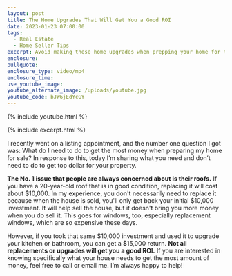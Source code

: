 ```yaml
---
layout: post
title: The Home Upgrades That Will Get You a Good ROI
date: 2023-01-23 07:00:00
tags:
  - Real Estate
  - Home Seller Tips
excerpt: Avoid making these home upgrades when prepping your home for the market.
enclosure:
pullquote:
enclosure_type: video/mp4
enclosure_time:
use_youtube_image:
youtube_alternate_image: /uploads/youtube.jpg
youtube_code: bJW6jEdYcGY
---
```

{% include youtube.html %}

{% include excerpt.html %}

I recently went on a listing appointment, and the number one question I got was: What do I need to do to get the most money when preparing my home for sale? In response to this, today I’m sharing what you need and don’t need to do to get top dollar for your property.

**The No. 1 issue that people are always concerned about is their roofs.** If you have a 20-year-old roof that is in good condition, replacing it will cost about $10,000. In my experience, you don't necessarily need to replace it because when the house is sold, you'll only get back your initial $10,000 investment. It will help sell the house, but it doesn't bring you more money when you do sell it. This goes for windows, too, especially replacement windows, which are so expensive these days.&nbsp;

However, if you took that same $10,000 investment and used it to upgrade your kitchen or bathroom, you can get a $15,000 return. **Not all replacements or upgrades will get you a good ROI.** If you are interested in knowing specifically what your house needs to get the most amount of money, feel free to call or email me. I’m always happy to help!